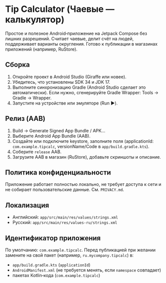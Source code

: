# Tip Calculator (Чаевые — калькулятор)

Простое и полезное Android‑приложение на Jetpack Compose без лишних разрешений. Считает чаевые, делит счёт на людей, поддерживает варианты округления. Готово к публикации в магазинах приложений (например, RuStore).

## Сборка

1. Откройте проект в Android Studio (Giraffe или новее).
2. Убедитесь, что установлены SDK 34 и JDK 17.
3. Выполните синхронизацию Gradle (Android Studio сделает это автоматически). Если нужно, сгенерируйте Gradle Wrapper: Tools → Gradle → Wrapper.
4. Запустите на устройстве или эмуляторе (Run ▶).

## Релиз (AAB)

1. Build → Generate Signed App Bundle / APK…
2. Выберите Android App Bundle (AAB).
3. Создайте или подключите keystore, заполните поля (applicationId: `com.example.tipcalc`, versionName/Code в `app/build.gradle.kts`).
4. Соберите `release` AAB.
5. Загрузите AAB в магазин (RuStore), добавьте скриншоты и описание.

## Политика конфиденциальности

Приложение работает полностью локально, не требует доступа к сети и не собирает пользовательские данные.
См. `PRIVACY.md`.

## Локализация

- Английский: `app/src/main/res/values/strings.xml`
- Русский: `app/src/main/res/values-ru/strings.xml`

## Идентификатор приложения

По умолчанию: `com.example.tipcalc`. Перед публикацией при желании замените на свой пакет (например, `ru.mycompany.tipcalc`) в:
- `app/build.gradle.kts` (`applicationId`)
- `AndroidManifest.xml` (не требуется менять, если `namespace` совпадает)
- пакетах Kotlin‑кода (`com.example.tipcalc`)
